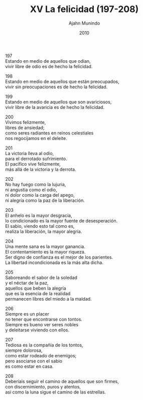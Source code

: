 ﻿---
author: "Ajahn Munindo"
title: "XV La felicidad (197-208)"
booktitle: "Un Dhammapada para la Contemplación"
source: "https://forestsangha.org/teachings/books/un-dhammapada-para-la-contemplacion?language=Espa%C3%B1ol"
license: "BY-NC-ND"
publisher: "dhammamagga"
date: 2010
pubyear: 2010-2019 
weight: 15
draft: false
---  

197  
Estando en medio de aquellos que odian,  
vivir libre de odio es de hecho la felicidad.   

198  
Estando en medio de aquellos que están preocupados,  
vivir sin preocupaciones es de hecho la felicidad.  

199  
Estando en medio de aquellos que son avariciosos,  
vivir libre de la avaricia es de hecho la felicidad.  

200  
Vivimos felizmente,  
libres de ansiedad;  
como seres radiantes en reinos celestiales  
nos regocijamos en el deleite.  

201  
La victoria lleva al odio,  
para el derrotado sufrimiento.  
El pacífico vive felizmente,  
más allá de la victoria y la derrota.  

202  
No hay fuego como la lujuria,  
ni angustia como el odio,  
ni dolor como la carga del apego,  
ni alegría como la paz de la liberación.  

203  
El anhelo es la mayor desgracia,  
lo condicionado es la mayor fuente de desesperación.  
El sabio, viendo esto tal como es,  
realiza la liberación, la mayor alegría.  

204  
Una mente sana es la mayor ganancia.  
El contentamiento es la mayor riqueza.  
Ser digno de confianza es el mejor de los parientes.  
La libertad incondicionada es la más alta dicha.  

205  
Saboreando el sabor de la soledad  
y el néctar de la paz,  
aquellos que beben la alegría  
que es la esencia de la realidad  
permanecen libres del miedo a la maldad.  

206  
Siempre es un placer  
no tener que encontrarse con tontos.  
Siempre es bueno ver seres nobles  
y deleitarse viviendo con ellos.  

207  
Tediosa es la compañía de los tontos,  
siempre dolorosa,  
como estar rodeado de enemigos;  
pero asociarse con el sabio  
es como estar en casa.  

208  
Deberíais seguir el camino de aquellos que son firmes,  
con discernimiento, puros y atentos,  
así como la luna sigue el camino de las estrellas.  
